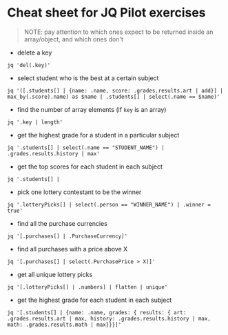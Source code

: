 # Cheat sheet for JQ Pilot exercises

> NOTE: pay attention to which ones expect to be returned inside an array/object, and which ones don't

-   delete a key

```
jq 'del(.key)'
```

-   select student who is the best at a certain subject

```
jq '([.students[] | {name: .name, score: .grades.results.art | add}] | max_by(.score).name) as $name | .students[] | select(.name == $name)'
```

-   find the number of array elements (if `key` is an array)

```
jq '.key | length'
```

-   get the highest grade for a student in a particular subject

```
jq '.students[] | select(.name == "STUDENT_NAME") | .grades.results.history | max'
```

-   get the top scores for each student in each subject

```
jq '.students[] |
```

-   pick one lottery contestant to be the winner

```
jq '.lotteryPicks[] | select(.person == "WINNER_NAME") | .winner = true'
```

-   find all the purchase currencies

```
jq '[.purchases[] | .PurchaseCurrency]'
```

-   find all purchases with a price above X

```
jq '[.purchases[] | select(.PurchasePrice > X)]'
```

-   get all unique lottery picks

```
jq '[.lotteryPicks[] | .numbers] | flatten | unique'
```

-   get the highest grade for each student in each subject

```
jq '[.students[] | {name: .name, grades: { results: { art: .grades.results.art | max, history: .grades.results.history | max, math: .grades.results.math | max}}}]'
```
